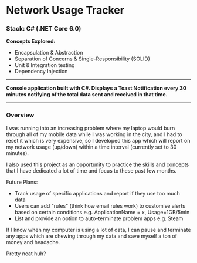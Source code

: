 # Network Usage Tracker

### Stack: C# (.NET Core 6.0)

**Concepts Explored:** 
- Encapsulation & Abstraction
- Separation of Concerns & Single-Responsibility (SOLID)
- Unit & Integration testing
- Dependency Injection 

---

**Console application built with C#. Displays a Toast Notification every 30 minutes notifying of the total data sent and received in that time.**

---
### Overview
I was running into an increasing problem where my laptop would burn through all of my mobile data while I was working in the city, and I had to reset it which is very expensive, so I developed this app which will report on my network usage (up/down) within a time interval (currently set to 30 minutes).

I also used this project as an opportunity to practice the skills and concepts that I have dedicated a lot of time and focus to these past few months.

Future Plans:
- Track usage of specific applications and report if they use too much data
- Users can add "rules" (think how email rules work) to customise alerts based on certain conditions e.g. ApplicationName = x, Usage=1GB/5min
- List and provide an option to auto-terminate problem apps e.g. Steam

If I know when my computer is using a lot of data, I can pause and terminate any apps which are chewing through my data and save myself a ton of money and headache.

Pretty neat huh?
